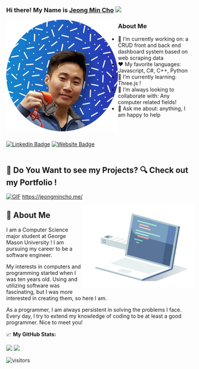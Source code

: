 ### Hi there! My Name is <a href="https://jeongmincho.me/" target="_blank">Jeong Min Cho</a> <img src="https://media.giphy.com/media/hvRJCLFzcasrR4ia7z/giphy.gif" width="25px">

<img align="left" alt="profile" width="300" src="https://raw.githubusercontent.com/E2Slayer/e2slayer/main/pictures/profile-pic.png?token=ACLBXCLVVOTCKLF63TCOYODBCMP2G">

<h3> About Me </h3>

- 🔭 I’m currently working on: a CRUD front and back end dashboard system based on web scraping data
- :heart: My favorite languages: Javascript, C#, C++, Python
- 🌱 I’m currently learning: Three.js !
- 👯 I’m always looking to collaborate with: Any computer related fields!
- 💬 Ask me about: anything, I am happy to help

<br/><br/>

[![Linkedin Badge](https://img.shields.io/badge/-LinkedIn-0e76a8?style=flat-square&logo=Linkedin&logoColor=white)](https://www.linkedin.com/in/jeong-min-cho-3a923b158/)
[![Website Badge](https://img.shields.io/badge/Website-3b5998?style=flat-square&logo=google-chrome&logoColor=white)](https://jeongmincho.me/)
<br/><br/>
## 🙉 Do You Want to see my Projects? 🔍 Check out my Portfolio !
[![GIF](https://raw.githubusercontent.com/E2Slayer/e2slayer/main/pictures/Animation.gif)](https://jeongmincho.me/)
https://jeongmincho.me/
<br/>

<img align="right" alt="CodingScreen" width="300" src="https://raw.githubusercontent.com/E2Slayer/e2slayer/main/pictures/coding.gif?token=ACLBXCMH3OT27S4XQJNEUHTBCMR72">

## 👋 About Me
I am a Computer Science major student at George Mason University ! I am pursuing my career to be a software engineer. 

My interests in computers and programming started when I was ten years old. Using and utilizing software was fascinating, but I was more interested in creating them, so here I am.

As a programmer, I am always persistent in solving the problems I face. Every day, I try to extend my knowledge of coding to be at least a good programmer.
Nice to meet you!


📈 **My GitHub Stats:**

<p>
  <img height="180em" src="https://github-readme-stats.vercel.app/api?username=e2slayer&show_icons=true&hide_border=true&&count_private=true&include_all_commits=true" />
  <img height="180em" src="https://github-readme-stats.vercel.app/api/top-langs/?username=e2slayer&exclude_repo=KNN-Image-Classification&show_icons=true&hide_border=true&layout=compact&langs_count=8"/>
</p>

![visitors](https://visitor-badge.glitch.me/badge?page_id=E2Slayer.e2slayer)

<!--
**E2Slayer/e2slayer** is a ✨ _special_ ✨ repository because its `README.md` (this file) appears on your GitHub profile.

Here are some ideas to get you started:

- 🔭 I’m currently working on ...
- 🌱 I’m currently learning ...
- 👯 I’m looking to collaborate on ...
- 🤔 I’m looking for help with ...
- 💬 Ask me about ...
- 📫 How to reach me: ...
- 😄 Pronouns: ...
- ⚡ Fun fact: ...
-->
